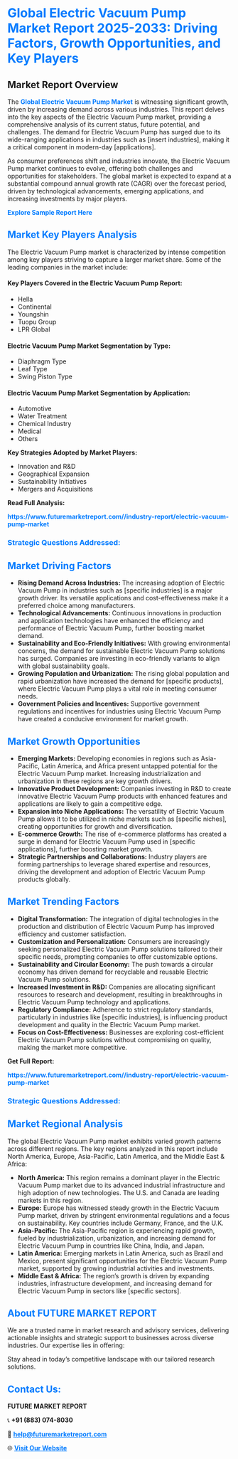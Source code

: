 <h1 style="color: #007BFF;">Global Electric Vacuum Pump Market Report 2025-2033: Driving Factors, Growth Opportunities, and Key Players</h1>

<section id="overview">
<h2>Market Report Overview</h2>
<p>The <a href="https://www.futuremarketreport.com//industry-report/electric-vacuum-pump-market" style="color: #007BFF; text-decoration: none;"><strong>Global Electric Vacuum Pump Market</strong></a> is witnessing significant growth, driven by increasing demand across various industries. This report delves into the key aspects of the Electric Vacuum Pump market, providing a comprehensive analysis of its current status, future potential, and challenges. The demand for Electric Vacuum Pump has surged due to its wide-ranging applications in industries such as [insert industries], making it a critical component in modern-day [applications].</p>
<p>As consumer preferences shift and industries innovate, the Electric Vacuum Pump market continues to evolve, offering both challenges and opportunities for stakeholders. The global market is expected to expand at a substantial compound annual growth rate (CAGR) over the forecast period, driven by technological advancements, emerging applications, and increasing investments by major players.</p>
</section>

<section id="overview">
<p><a href="https://www.futuremarketreport.com//request-sample/reportId=60327" style="color: #007BFF; text-decoration: none;"><strong>Explore Sample Report Here</strong></a></p>
</section>

<section id="key-players">
<h2 style="color: #007BFF;">Market Key Players Analysis</h2>
<p>The Electric Vacuum Pump market is characterized by intense competition among key players striving to capture a larger market share. Some of the leading companies in the market include:</p>
<h4>Key Players Covered in the Electric Vacuum Pump Report:</h4>
<ul><li>Hella</li><li>Continental</li><li>Youngshin</li><li>Tuopu Group</li><li>LPR Global</li></ul>
<h4>Electric Vacuum Pump Market Segmentation by Type:</h4>
<ul><li>Diaphragm Type</li><li>Leaf Type</li><li>Swing Piston Type</li></ul>

<h4>Electric Vacuum Pump Market Segmentation by Application:</h4>
<ul><li>Automotive</li><li>Water Treatment</li><li>Chemical Industry</li><li>Medical</li><li>Others</li></ul>
<p><strong>Key Strategies Adopted by Market Players:</strong></p>
<ul>
<li>Innovation and R&D</li>
<li>Geographical Expansion</li>
<li>Sustainability Initiatives</li>
<li>Mergers and Acquisitions</li>
</ul>
</section>

<section>
<p><strong>Read Full Analysis: </strong></p><a href="https://www.futuremarketreport.com//industry-report/electric-vacuum-pump-market" style="color: #007BFF; text-decoration: none;"><strong>https://www.futuremarketreport.com//industry-report/electric-vacuum-pump-market</strong></a>
<h3 style="color: #007BFF;">Strategic Questions Addressed:</h3>
</section>

<section id="driving-factors">
<h2 style="color: #007BFF;">Market Driving Factors</h2>
<ul>
<li><strong>Rising Demand Across Industries:</strong> The increasing adoption of Electric Vacuum Pump in industries such as [specific industries] is a major growth driver. Its versatile applications and cost-effectiveness make it a preferred choice among manufacturers.</li>
<li><strong>Technological Advancements:</strong> Continuous innovations in production and application technologies have enhanced the efficiency and performance of Electric Vacuum Pump, further boosting market demand.</li>
<li><strong>Sustainability and Eco-Friendly Initiatives:</strong> With growing environmental concerns, the demand for sustainable Electric Vacuum Pump solutions has surged. Companies are investing in eco-friendly variants to align with global sustainability goals.</li>
<li><strong>Growing Population and Urbanization:</strong> The rising global population and rapid urbanization have increased the demand for [specific products], where Electric Vacuum Pump plays a vital role in meeting consumer needs.</li>
<li><strong>Government Policies and Incentives:</strong> Supportive government regulations and incentives for industries using Electric Vacuum Pump have created a conducive environment for market growth.</li>
</ul>
</section>

<section id="growth-opportunities">
<h2 style="color: #007BFF;">Market Growth Opportunities</h2>
<ul>
<li><strong>Emerging Markets:</strong> Developing economies in regions such as Asia-Pacific, Latin America, and Africa present untapped potential for the Electric Vacuum Pump market. Increasing industrialization and urbanization in these regions are key growth drivers.</li>
<li><strong>Innovative Product Development:</strong> Companies investing in R&D to create innovative Electric Vacuum Pump products with enhanced features and applications are likely to gain a competitive edge.</li>
<li><strong>Expansion into Niche Applications:</strong> The versatility of Electric Vacuum Pump allows it to be utilized in niche markets such as [specific niches], creating opportunities for growth and diversification.</li>
<li><strong>E-commerce Growth:</strong> The rise of e-commerce platforms has created a surge in demand for Electric Vacuum Pump used in [specific applications], further boosting market growth.</li>
<li><strong>Strategic Partnerships and Collaborations:</strong> Industry players are forming partnerships to leverage shared expertise and resources, driving the development and adoption of Electric Vacuum Pump products globally.</li>
</ul>
</section>

<section id="trending-factors">
<h2 style="color: #007BFF;">Market Trending Factors</h2>
<ul>
<li><strong>Digital Transformation:</strong> The integration of digital technologies in the production and distribution of Electric Vacuum Pump has improved efficiency and customer satisfaction.</li>
<li><strong>Customization and Personalization:</strong> Consumers are increasingly seeking personalized Electric Vacuum Pump solutions tailored to their specific needs, prompting companies to offer customizable options.</li>
<li><strong>Sustainability and Circular Economy:</strong> The push towards a circular economy has driven demand for recyclable and reusable Electric Vacuum Pump solutions.</li>
<li><strong>Increased Investment in R&D:</strong> Companies are allocating significant resources to research and development, resulting in breakthroughs in Electric Vacuum Pump technology and applications.</li>
<li><strong>Regulatory Compliance:</strong> Adherence to strict regulatory standards, particularly in industries like [specific industries], is influencing product development and quality in the Electric Vacuum Pump market.</li>
<li><strong>Focus on Cost-Effectiveness:</strong> Businesses are exploring cost-efficient Electric Vacuum Pump solutions without compromising on quality, making the market more competitive.</li>
</ul>
</section>

<section>
<p><strong>Get Full Report: </strong></p><a href="https://www.futuremarketreport.com//industry-report/electric-vacuum-pump-market" style="color: #007BFF; text-decoration: none;"><strong>https://www.futuremarketreport.com//industry-report/electric-vacuum-pump-market</strong></a>
<h3 style="color: #007BFF;">Strategic Questions Addressed:</h3>
</section>


<section id="regional-analysis">
<h2 style="color: #007BFF;">Market Regional Analysis</h2>
<p>The global Electric Vacuum Pump market exhibits varied growth patterns across different regions. The key regions analyzed in this report include North America, Europe, Asia-Pacific, Latin America, and the Middle East & Africa:</p>
<ul>
<li><strong>North America:</strong> This region remains a dominant player in the Electric Vacuum Pump market due to its advanced industrial infrastructure and high adoption of new technologies. The U.S. and Canada are leading markets in this region.</li>
<li><strong>Europe:</strong> Europe has witnessed steady growth in the Electric Vacuum Pump market, driven by stringent environmental regulations and a focus on sustainability. Key countries include Germany, France, and the U.K.</li>
<li><strong>Asia-Pacific:</strong> The Asia-Pacific region is experiencing rapid growth, fueled by industrialization, urbanization, and increasing demand for Electric Vacuum Pump in countries like China, India, and Japan.</li>
<li><strong>Latin America:</strong> Emerging markets in Latin America, such as Brazil and Mexico, present significant opportunities for the Electric Vacuum Pump market, supported by growing industrial activities and investments.</li>
<li><strong>Middle East & Africa:</strong> The region’s growth is driven by expanding industries, infrastructure development, and increasing demand for Electric Vacuum Pump in sectors like [specific sectors].</li>
</ul>
</section>

<footer>
<h2 style="color: #007BFF;">About FUTURE MARKET REPORT</h2>
<p>We are a trusted name in market research and advisory services, delivering actionable insights and strategic support to businesses across diverse industries. Our expertise lies in offering:</p>

<p>Stay ahead in today’s competitive landscape with our tailored research solutions.</p>

<h2 style="color: #007BFF;">Contact Us:</h2>
<p><strong>FUTURE MARKET REPORT</strong></p>
<p>📞 <strong>+91 (883) 074-8030</strong></p>
<p>📧 <strong><a href="mailto:help@futuremarketreport.com" style="color: #007BFF;">help@futuremarketreport.com</a></strong></p>
<p>🌐 <strong><a href="https://www.futuremarketreport.com/" style="color: #007BFF;">Visit Our Website</a></strong></p>
</footer>